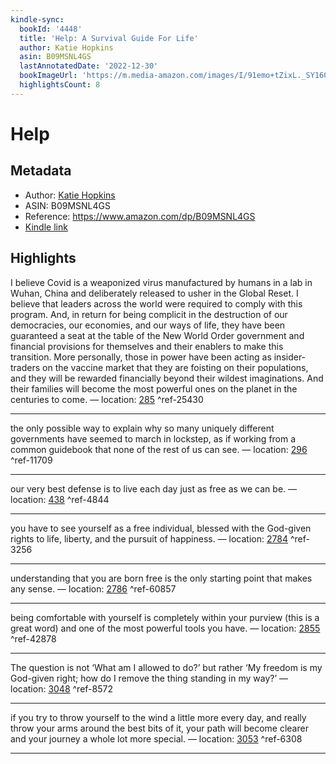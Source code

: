 ```yaml
---
kindle-sync:
  bookId: '4448'
  title: 'Help: A Survival Guide For Life'
  author: Katie Hopkins
  asin: B09MSNL4GS
  lastAnnotatedDate: '2022-12-30'
  bookImageUrl: 'https://m.media-amazon.com/images/I/91emo+tZixL._SY160.jpg'
  highlightsCount: 8
---
```

# Help
## Metadata
* Author: [Katie Hopkins](https://www.amazon.com/Katie-Hopkins/e/B074CKLWDV/ref=dp_byline_cont_ebooks_1)
* ASIN: B09MSNL4GS
* Reference: https://www.amazon.com/dp/B09MSNL4GS
* [Kindle link](kindle://book?action=open&asin=B09MSNL4GS)

## Highlights
I believe Covid is a weaponized virus manufactured by humans in a lab in Wuhan, China and deliberately released to usher in the Global Reset. I believe that leaders across the world were required to comply with this program. And, in return for being complicit in the destruction of our democracies, our economies, and our ways of life, they have been guaranteed a seat at the table of the New World Order government and financial provisions for themselves and their enablers to make this transition. More personally, those in power have been acting as insider-traders on the vaccine market that they are foisting on their populations, and they will be rewarded financially beyond their wildest imaginations. And their families will become the most powerful ones on the planet in the centuries to come. — location: [285](kindle://book?action=open&asin=B09MSNL4GS&location=285) ^ref-25430

---
the only possible way to explain why so many uniquely different governments have seemed to march in lockstep, as if working from a common guidebook that none of the rest of us can see. — location: [296](kindle://book?action=open&asin=B09MSNL4GS&location=296) ^ref-11709

---
our very best defense is to live each day just as free as we can be. — location: [438](kindle://book?action=open&asin=B09MSNL4GS&location=438) ^ref-4844

---
you have to see yourself as a free individual, blessed with the God-given rights to life, liberty, and the pursuit of happiness. — location: [2784](kindle://book?action=open&asin=B09MSNL4GS&location=2784) ^ref-3256

---
understanding that you are born free is the only starting point that makes any sense. — location: [2786](kindle://book?action=open&asin=B09MSNL4GS&location=2786) ^ref-60857

---
being comfortable with yourself is completely within your purview (this is a great word) and one of the most powerful tools you have. — location: [2855](kindle://book?action=open&asin=B09MSNL4GS&location=2855) ^ref-42878

---
The question is not ‘What am I allowed to do?’ but rather ‘My freedom is my God-given right; how do I remove the thing standing in my way?’ — location: [3048](kindle://book?action=open&asin=B09MSNL4GS&location=3048) ^ref-8572

---
if you try to throw yourself to the wind a little more every day, and really throw your arms around the best bits of it, your path will become clearer and your journey a whole lot more special. — location: [3053](kindle://book?action=open&asin=B09MSNL4GS&location=3053) ^ref-6308

---
